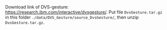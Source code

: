 Download link of DVS-gesture: https://research.ibm.com/interactive/dvsgesture/.
Put file `DvsGesture.tar.gz` in this folder `./data/DVS_Gesture/source_DvsGesture/`, then unzip `DvsGesture.tar.gz`.
